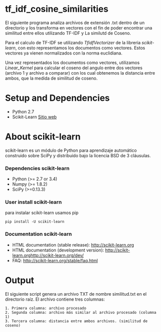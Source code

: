 # tf_idf_cosine_similarities

El siguiente programa analiza archivos de extensión .txt dentro de un directorio y los transforma en vectores con el fin de poder encontrar una similitud entre ellos utilizando TF-IDF y La similutd de Coseno.

Para el calculo de TF-IDF se utilizando *TfidfVectorizer* de la libreria *scikit-learn*, con esto representamos los documentos como vectores. Estos vectores ya vienen normalizados con la norma euclidiana. 

Una vez representados los documentos como vectores, utilizamos *Linear_Kernel* para calcular el coseno del angulo entre dos vectores (archivo 1 y archivo a comparar) con los cual obtenemos la distancia entre ambos, que la medida de similitud de coseno.

# Setup and Dependencies

  * Python 2.7
  * Scikit-Learn <a href = "http://scikit-learn.org" target="blank_" />Sitio web</a>
   
# About scikit-learn
  scikit-learn es un módulo de Python para aprendizaje automático construido sobre SciPy y distribuido bajo la licencia BSD de 3 cláusulas.
  
### Dependencies scikit-learn

  * Python (>= 2.7 or 3.4)
  * Numpy  (>= 1.8.2)
  * SciPy  (>=0.13.3)
  
### User install scikit-learn
  
  para instalar scikit-learn usamos pip
 
    pip install -U scikit-learn
  
### Documentation scikit-learn

 * HTML documentation (stable release):  <a href = "http://scikit-learn.org" target="blank_" /> http://scikit-learn.org</a>
 * HTML documentation (development version): <a href = "http://scikit-learn.org</a>http://scikit-learn.org/dev/" target="blank_" />http://scikit-learn.org</a>http://scikit-learn.org/dev/</a>
 * FAQ: <a href = "http://scikit-learn.org/stable/faq.html" target="blank_" />http://scikit-learn.org/stable/faq.html</a>

# Output

  El siguiente script genera un archivo TXT de nombre similitud.txt en el directorio raíz. 
  El archivo contiene tres columnas: 
  
    1. Primera columna: archivo procesado
    2. Segunda columna: archivo más similar al archivo procesado (columna 1)
    3. Tercera columna: distancia entre ambos archivos. (similitud de coseno)
